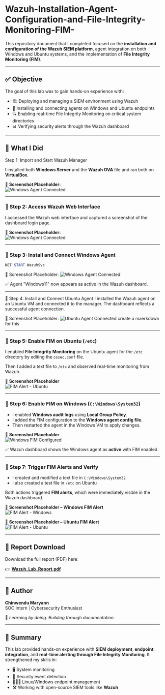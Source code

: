 # Wazuh-Installation-Agent-Configuration-and-File-Integrity-Monitoring-FIM-

This repository document that I completed focused on the **installation and configuration of the Wazuh SIEM platform**, agent integration on both Windows and Ubuntu systems, and the implementation of **File Integrity Monitoring (FIM)**.

---

## ✅ Objective

The goal of this lab was to gain hands-on experience with:

- 🏗️ Deploying and managing a SIEM environment using Wazuh
- 🔗 Installing and connecting agents on Windows and Ubuntu endpoints
- 🔍 Enabling real-time File Integrity Monitoring on critical system directories
- 📊 Verifying security alerts through the Wazuh dashboard

---

## 🚀 What I Did

Step 1: Import and Start Wazuh Manager

I installed both **Windows Server** and the **Wazuh OVA** file and ran both on **VirtualBox**.

📸 **Screenshot Placeholder:**  
![Windows Agent Connected]([./screenshot-3.png](https://github.com/Cyber-ann/Wazuh-Installation-Agent-Configuration-and-File-Integrity-Monitoring-FIM-/blob/5c5c385e9a287875b258d1320719f834b52cf344/wazuh%20ova%20installed%20and%20running%20.png))

---

### 🧩 Step 2: Access Wazuh Web Interface

I accessed the Wazuh web interface and captured a screenshot of the dashboard login page.

📸 **Screenshot Placeholder:**  
![Windows Agent Connected](./screenshot-3.png)

---

### 🧩 Step 3: Install and Connect Windows Agent

```powershell
NET START WazuhSvc
```

📸 Screenshot Placeholder:
![Windows Agent Connected](./screenshot-3.png)

✅ Agent "Windows11" now appears as active in the Wazuh dashboard.

---

🧩 Step 4: Install and Connect Ubuntu Agent
I installed the Wazuh agent on an Ubuntu VM and connected it to the manager.
The dashboard reflects a successful agent connection.

📸 Screenshot Placeholder:
![Ubuntu Agent Connected](./screenshot-4.png)
 create a maerkdown for this

---

### 🧩 Step 5: Enable FIM on Ubuntu (`/etc`)

I enabled **File Integrity Monitoring** on the Ubuntu agent for the `/etc` directory by editing the `ossec.conf` file.

Then I added a text file to `/etc` and observed real-time monitoring from Wazuh.

📸 **Screenshot Placeholder**  
![FIM Alert - Ubuntu](./screenshot-5.png)

---

### 🧩 Step 6: Enable FIM on Windows (`C:\Windows\System32`)

- I enabled **Windows audit logs** using **Local Group Policy**.
- I added the FIM configuration to the **Windows agent config file**.
- Then restarted the agent in the Windows VM to apply changes.

📸 **Screenshot Placeholder**  
![Windows FIM Configured](./screenshot-6.png)

✅ Wazuh dashboard shows the Windows agent as **active** with FIM enabled.

---

### 🧩 Step 7: Trigger FIM Alerts and Verify

- I created and modified a text file in `C:\Windows\System32`
- I also created a test file in `/etc` on Ubuntu

Both actions triggered **FIM alerts**, which were immediately visible in the Wazuh dashboard.

📸 **Screenshot Placeholder – Windows FIM Alert**  
![FIM Alert - Windows](./screenshot-7.png)

📸 **Screenshot Placeholder – Ubuntu FIM Alert**  
![FIM Alert - Ubuntu](./screenshot-8.png)

---

## 📄 Report Download

Download the full report (PDF) here:

👉 [**Wazuh_Lab_Report.pdf**]([./Wazuh_Lab_Report.pdf](https://docs.google.com/document/d/1lQLMSIUF0Vjg-WfUgUcTm-ZqCMbL3q8NrYyXhuN-ucY/edit?usp=sharing))

---

## 👤 Author

**Chinwendu Maryann**  
SOC Intern | Cybersecurity Enthusiast

🔗 _Learning by doing. Building through documentation._

---

## 🏁 Summary

This lab provided hands-on experience with **SIEM deployment**, **endpoint integration**, and **real-time alerting through File Integrity Monitoring**. It strengthened my skills in:

- 🖥️ System monitoring  
- 🚨 Security event detection  
- 🐧🐱‍💻 Linux/Windows endpoint management  
- 🛠️ Working with open-source SIEM tools like **Wazuh**
